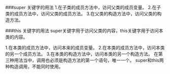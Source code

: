 ###super 关键字的用法
    1.在子类的成员方法中，访问父类的成员变量。
    2.在子类的成员方法中，访问父类的成员方法。
    3.在父类的构造方法中，访问父类的构造方法。
    
###this 关键字的用法
super关键字用于访问父类的内容，this关键字用于访问本类的内容。

1.在本类的成员方法中，访问本来的成员变量。
2.在本类的成员方法中，访问本类的另一个成员方法。
3.在本类的构造方法中，访问本类的另一个构造方法。
在第三种用法当中，调用也必须是构造方法的第一个语句，唯一一个。
super和this两种构造调用，不能同时使用。
    